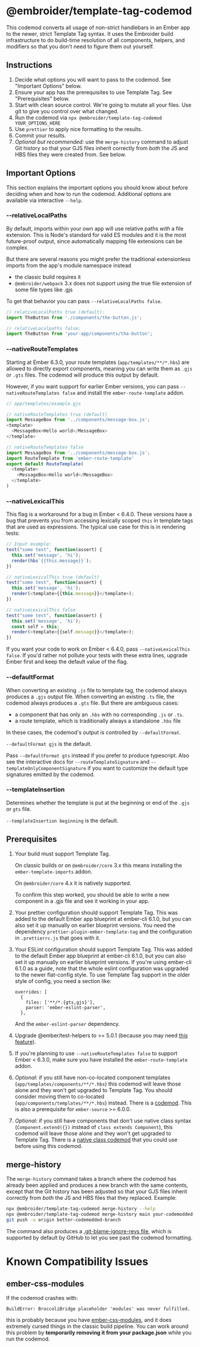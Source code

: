 # @embroider/template-tag-codemod

This codemod converts all usage of non-strict handlebars in an Ember app to the newer, strict Template Tag syntax. It uses the Embroider build infrastructure to do build-time resolution of all components, helpers, and modifiers so that you don't need to figure them out yourself.

## Instructions

1. Decide what options you will want to pass to the codemod. See "Important Options" below.
1. Ensure your app has the prerequisites to use Template Tag. See "Prerequisites" below.
4. Start with clean source control. We're going to mutate all your files. Use git to give you control over what changed.
5. Run the codemod via `npx @embroider/template-tag-codemod YOUR_OPTIONS_HERE`
6. Use `prettier` to apply nice formatting to the results.
7. Commit your results.
8. *Optional but recommended:* use the `merge-history` command to adjust Git history so that your GJS files inherit correctly from *both* the JS and HBS files they were created from. See below.


## Important Options

This section explains the important options you should know about before deciding when and how to run the codemod. Additional options are available via interactive `--help`.

### --relativeLocalPaths

By default, imports within your own app will use relative paths *with* a file extension. This is Node's standard for valid ES modules and it is the most future-proof output, since automatically mapping file extensions can be complex.

But there are several reasons you might prefer the traditional extensionless imports from the app's module namespace instead
 - the classic build requires it
 - `@embroider/webpack` 3.x does not support using the true file extension of some file types like .gjs

To get that behavior you can pass `--relativeLocalPaths false`.

```js
// relativeLocalPaths true (default):
import TheButton from './components/the-button.js';

// relativeLocalpaths false:
import TheButton from 'your-app/components/the-button';
```

### --nativeRouteTemplates

Starting at Ember 6.3.0, your route templates (`app/templates/**/*.hbs`) are allowed to directly export components, meaning you can write them as `.gjs` or `.gts` files. The codemod will produce this output by default.

However, if you want support for earlier Ember versions, you can pass `--nativeRouteTemplates false` and install the `ember-route-template` addon.

```js
// app/templates/example.gjs

// nativeRouteTemplates true (default)
import MessageBox from '../components/message-box.js';
<template>
  <MessageBox>Hello world</MessageBox>
</template>

// nativeRouteTemplates false
import MessageBox from '../components/message-box.js';
import RouteTemplate from 'ember-route-template'
export default RouteTemplate(
  <template>
    <MessageBox>Hello world</MessageBox>
  </template>
)
```
### --nativeLexicalThis

This flag is a workaround for a bug in Ember < 6.4.0. These versions have a bug that prevents you from accessing lexically scoped `this` in template tags that are used as expressions. The typical use case for this is in rendering tests:

```js
// Input example:
test("some test", function(assert) {
  this.set('message', 'hi');
  render(hbs`{{this.message}}`);
})

// nativeLexicalThis true (default)
test("some test", function(assert) {
  this.set('message', 'hi');
  render(<template>{{this.message}}</template>);
})

// nativeLexicalThis false
test("some test", function(assert) {
  this.set('message', 'hi');
  const self = this;
  render(<template>{{self.message}}</template>);
})
```

If you want your code to work on Ember < 6.4.0, pass `--nativeLexicalThis false`. If you'd rather not pollute your tests with these extra lines, upgrade Ember first and keep the default value of the flag.

### --defaultFormat

When converting an existing `.js` file to template tag, the codemod always produces a `.gjs` output file. When converting an existing `.ts` file, the codemod always produces a `.gts` file. But there are ambiguous cases:
 - a component that has only an `.hbs` with no corresponding `.js` or `.ts`.
 - a route template, which is traditionally always a standalone `.hbs` file

In these cases, the codemod's output is controlled by `--defaultFormat`.

`--defaultFormat gjs` is the default. 

Pass `--defaultFormat gts` instead if you prefer to produce typescript. Also see the interactive docs for `--routeTemplateSignature` and `--templateOnlyComponentSignature` if you want to customize the default type signatures emitted by the codemod. 

### --templateInsertion

Determines whether the template is put at the beginning or end of the `.gjs` or `gts` file.

`--templateInsertion beginning` is the default. 

## Prerequisites

1. Your build must support Template Tag. 

    On classic builds or on `@embroider/core` 3.x this means installing the `ember-template-imports` addon.

    On `@embroider/core` 4.x it is natively supported.

    To confirm this step worked, you should be able to write a new component in a .gjs file and see it working in your app.

2. Your prettier configuration should support Template Tag. This was added to the default Ember app blueprint at ember-cli 6.1.0, but you can also set it up manually on earlier blueprint versions. You need the dependency `prettier-plugin-ember-template-tag` and the configuration in `.prettierrc.js` that goes with it.

3. Your ESLint configuration should support Template Tag. This was added to the default Ember app blueprint at ember-cli 6.1.0, but you can also set it up manually on earlier blueprint versions. If you're using ember-cli 6.1.0 as a guide, note that the whole eslint configuration was upgraded to the newer flat-config style. To use Template Tag support in the older style of config, you need a section like:
 
    ```
    overrides: [
      {
        files: ['**/*.{gts,gjs}'],
        parser: 'ember-eslint-parser',
      },
    ```

    And the `ember-eslint-parser` dependency.

4. Upgrade @ember/test-helpers to >= 5.0.1 (because you may need [this feature](https://github.com/emberjs/ember-test-helpers/pull/1527/)).

5. If you're planning to use `--nativeRouteTemplates false` to support Ember < 6.3.0, make sure you have installed the `ember-route-template` addon.

6. *Optional*: if you still have non-co-located component templates (`app/templates/components/**/*.hbs`) this codemod will leave those alone and they won't get upgraded to Template Tag. You should consider moving them to co-located (`app/components/templates/**/*.hbs`) instead. There is a [codemod](https://www.npmjs.com/package/ember-component-template-colocation-migrator). This is also a prerequisite for `ember-source` >= 6.0.0.

7. *Optional*: if you still have components that don't use native class syntax (`Component.extend({})` instead of `class extends Component`), this codemod will leave those alone and they won't get upgraded to Template Tag. There is a [native class codemod](https://www.npmjs.com/package/ember-native-class-codemod) that you could use before using this codemod.

## merge-history

The `merge-history` command takes a branch where the codemod has already been applied and produces a new branch with the same contents, except that the Git history has been adjusted so that your GJS files inherit correctly from *both* the JS and HBS files that they replaced. Example:

```sh
npx @embroider/template-tag-codemod merge-history --help
npx @embroider/template-tag-codemod merge-history main your-codemodded-branch --outputBranch better-codemodded-branch
git push -u origin better-codemodded-branch
```

The command also produces a [.git-blame-ignore-revs file](https://docs.github.com/en/repositories/working-with-files/using-files/viewing-and-understanding-files#ignore-commits-in-the-blame-view), which is supported by default by GitHub to let you see past the codemod formatting. 


# Known Compatibility Issues

## ember-css-modules

If the codemod crashes with:

```BuildError: BroccoliBridge placeholder 'modules' was never fulfilled.```

this is probably because you have [ember-css-modules](https://github.com/salsify/ember-css-modules), and it does extremely cursed things in the classic build pipeline. You can work around this problem by **temporarily removing it from your package.json** while you run the codemod.
